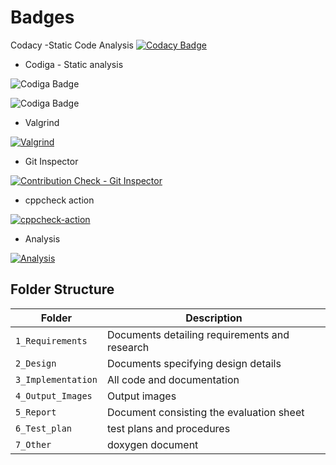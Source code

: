 # Badges
Codacy -Static Code Analysis
 [![Codacy Badge](https://app.codacy.com/project/badge/Grade/5c7d7beb99254d94bd51759be67125d6)](https://www.codacy.com/gh/Sachinrudra/MiniProject_Template/dashboard?utm_source=github.com&amp;utm_medium=referral&amp;utm_content=Sachinrudra/MiniProject_Template&amp;utm_campaign=Badge_Grade)


* Codiga - Static analysis

![Codiga Badge](https://api.codiga.io/project/32285/score/svg)

![Codiga Badge](https://api.codiga.io/project/32285/status/svg)

* Valgrind

[![Valgrind](https://github.com/Sachinrudra/MiniProject_Template/actions/workflows/valgrind.yml/badge.svg)](https://github.com/Sachinrudra/MiniProject_Template/actions/workflows/valgrind.yml)



* Git Inspector

[![Contribution Check - Git Inspector](https://github.com/Sachinrudra/MiniProject_Template/actions/workflows/git_inspector.yml/badge.svg)](https://github.com/Sachinrudra/MiniProject_Template/actions/workflows/git_inspector.yml)


* cppcheck action

[![cppcheck-action](https://github.com/Sachinrudra/M1_Vending_Machine/actions/workflows/cppcheck-action.yml/badge.svg)](https://github.com/Sachinrudra/M1_Vending_Machine/actions/workflows/cppcheck-action.yml)

* Analysis

[![Analysis](https://github.com/Sachinrudra/M1_Vending_Machine/actions/workflows/Analysis.yml/badge.svg)](https://github.com/Sachinrudra/M1_Vending_Machine/actions/workflows/Analysis.yml)


## Folder Structure
Folder             | Description
-------------------| -----------------------------------------
`1_Requirements`   | Documents detailing requirements and research
`2_Design`         | Documents specifying design details
`3_Implementation` | All code and documentation
`4_Output_Images`  | Output images 
`5_Report`         |Document consisting the evaluation sheet
`6_Test_plan`      |test plans and procedures
`7_Other`          |doxygen document 
